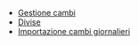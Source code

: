 - [Gestione cambi](Sorgenti/DOC/OJ/PGM/BRCA01)
- [Divise](Sorgenti/DOC/OJ/PGM/TSTG07)
- [Importazione cambi giornalieri](Sorgenti/DOC/OJ/PGM/BRCA03)
